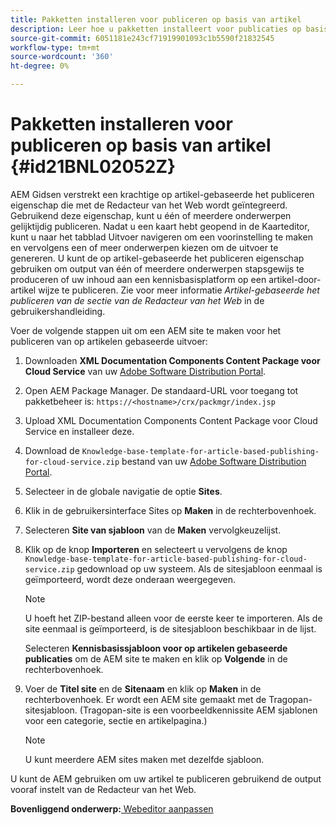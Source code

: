 ```yaml
---
title: Pakketten installeren voor publiceren op basis van artikel
description: Leer hoe u pakketten installeert voor publicaties op basis van artikelen
source-git-commit: 6051181e243cf71919901093c1b5590f21832545
workflow-type: tm+mt
source-wordcount: '360'
ht-degree: 0%

---
```



# Pakketten installeren voor publiceren op basis van artikel {#id21BNL02052Z}

AEM Gidsen verstrekt een krachtige op artikel-gebaseerde het publiceren eigenschap die met de Redacteur van het Web wordt geïntegreerd. Gebruikend deze eigenschap, kunt u één of meerdere onderwerpen gelijktijdig publiceren. Nadat u een kaart hebt geopend in de Kaarteditor, kunt u naar het tabblad Uitvoer navigeren om een voorinstelling te maken en vervolgens een of meer onderwerpen kiezen om de uitvoer te genereren. U kunt de op artikel-gebaseerde het publiceren eigenschap gebruiken om output van één of meerdere onderwerpen stapsgewijs te produceren of uw inhoud aan een kennisbasisplatform op een artikel-door-artikel wijze te publiceren. Zie voor meer informatie *Artikel-gebaseerde het publiceren van de sectie van de Redacteur van het Web* in de gebruikershandleiding.

Voer de volgende stappen uit om een AEM site te maken voor het publiceren van op artikelen gebaseerde uitvoer:

1. Downloaden **XML Documentation Components Content Package voor Cloud Service** van uw [Adobe Software Distribution Portal](https://experience.adobe.com/#/downloads/content/software-distribution/en/general.html).
1. Open AEM Package Manager. De standaard-URL voor toegang tot pakketbeheer is: `https://<hostname>/crx/packmgr/index.jsp`
1. Upload XML Documentation Components Content Package voor Cloud Service en installeer deze.
1. Download de `Knowledge-base-template-for-article-based-publishing-for-cloud-service.zip` bestand van uw [Adobe Software Distribution Portal](https://experience.adobe.com/#/downloads/content/software-distribution/en/general.html).
1. Selecteer in de globale navigatie de optie **Sites**.
1. Klik in de gebruikersinterface Sites op **Maken** in de rechterbovenhoek.
1. Selecteren **Site van sjabloon** van de **Maken** vervolgkeuzelijst.
1. Klik op de knop **Importeren** en selecteert u vervolgens de knop `Knowledge-base-template-for-article-based-publishing-for-cloud-service.zip` gedownload op uw systeem. Als de sitesjabloon eenmaal is geïmporteerd, wordt deze onderaan weergegeven.

   >[!NOTE]
   >
   > U hoeft het ZIP-bestand alleen voor de eerste keer te importeren. Als de site eenmaal is geïmporteerd, is de sitesjabloon beschikbaar in de lijst.

   Selecteren **Kennisbasissjabloon voor op artikelen gebaseerde publicaties** om de AEM site te maken en klik op **Volgende** in de rechterbovenhoek.

1. Voer de **Titel site** en de **Sitenaam** en klik op **Maken** in de rechterbovenhoek. Er wordt een AEM site gemaakt met de Tragopan-sitesjabloon. \(Tragopan-site is een voorbeeldkennissite AEM sjablonen voor een categorie, sectie en artikelpagina.\)

   >[!NOTE]
   >
   > U kunt meerdere AEM sites maken met dezelfde sjabloon.


U kunt de AEM gebruiken om uw artikel te publiceren gebruikend de output vooraf instelt van de Redacteur van het Web.

**Bovenliggend onderwerp:**[ Webeditor aanpassen](conf-web-editor.md)


